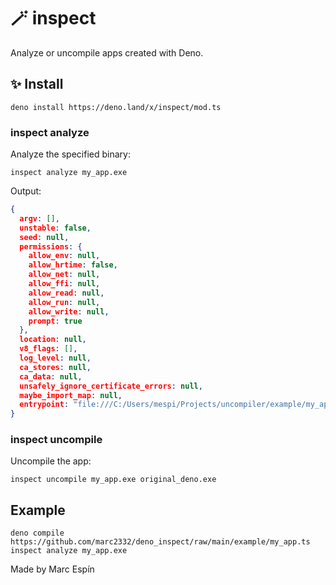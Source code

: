# 🪄 inspect

Analyze or uncompile apps created with Deno.

## ✨ Install

```shell
deno install https://deno.land/x/inspect/mod.ts
```

### inspect analyze

Analyze the specified binary:

```shell
inspect analyze my_app.exe
```

Output:

```json
{
  argv: [],
  unstable: false,
  seed: null,
  permissions: {
    allow_env: null,
    allow_hrtime: false,
    allow_net: null,
    allow_ffi: null,
    allow_read: null,
    allow_run: null,
    allow_write: null,
    prompt: true
  },
  location: null,
  v8_flags: [],
  log_level: null,
  ca_stores: null,
  ca_data: null,
  unsafely_ignore_certificate_errors: null,
  maybe_import_map: null,
  entrypoint: "file:///C:/Users/mespi/Projects/uncompiler/example/my_app.ts"
}
```

### inspect uncompile

Uncompile the app:

```
inspect uncompile my_app.exe original_deno.exe
```

## Example

```
deno compile https://github.com/marc2332/deno_inspect/raw/main/example/my_app.ts
inspect analyze my_app.exe
```

Made by Marc Espín